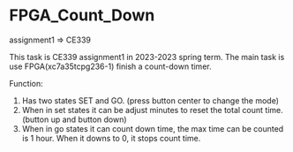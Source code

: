 # FPGA_Count_Down

assignment1 => CE339

 This task is CE339 assignment1 in 2023-2023 spring term.
 The main task is use FPGA(xc7a35tcpg236-1) finish a count-down timer.

 Function:
 1. Has two states SET and GO. (press button center to change the mode)
 2. When in set states it can be adjust minutes to reset the total count time. (button up and button down)
 3. When in go states it can count down time, the max time can be counted is 1 hour. When it downs to 0, it stops count time.